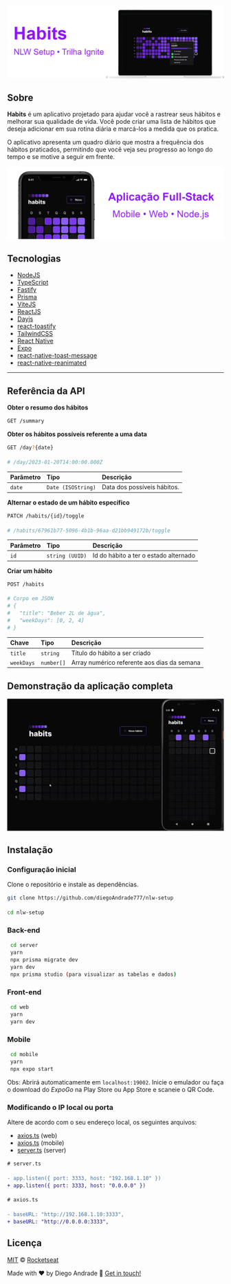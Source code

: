 ![](./banner1.png)

## Sobre

**Habits** é um aplicativo projetado para ajudar você a rastrear seus hábitos e melhorar sua qualidade de vida. Você pode criar uma lista de hábitos que deseja adicionar em sua rotina diária e marcá-los a medida que os pratica.

O aplicativo apresenta um quadro diário que mostra a frequência dos hábitos praticados, permitindo que você veja seu progresso ao longo do tempo e se motive a seguir em frente.

![](./banner2.png)

## Tecnologias

- [NodeJS](https://nodejs.org/)
- [TypeScript](https://www.typescriptlang.org/)
- [Fastify](https://www.fastify.io/)
- [Prisma](https://www.prisma.io/)
- [ViteJS](https://vitejs.dev/)
- [ReactJS](https://reactjs.org/)
- [Dayjs](https://www.npmjs.com/package/dayjs)
- [react-toastify](https://www.npmjs.com/package/react-toastify)
- [TailwindCSS](https://tailwindcss.com/)
- [React Native](https://reactnative.dev/)
- [Expo](https://expo.io/)
- [react-native-toast-message](https://www.npmjs.com/package/react-native-toast-message)
- [react-native-reanimated](https://www.npmjs.com/package/react-native-reanimated)

---

## Referência da API

**Obter o resumo dos hábitos**

```bash
GET /summary
```

**Obter os hábitos possíveis referente a uma data**

```bash
GET /day?{date}

# /day/2023-01-20T14:00:00.000Z
```

| Parâmetro | Tipo               | Descrição                   |
| :-------- | :----------------- | :-------------------------- |
| `date`    | `Date (ISOString)` | Data dos possíveis hábitos. |

**Alternar o estado de um hábito específico**

```bash
PATCH /habits/{id}/toggle

# /habits/67961b77-5096-4b1b-96aa-d21bb949172b/toggle
```

| Parâmetro | Tipo            | Descrição                             |
| :-------- | :-------------- | :------------------------------------ |
| `id`      | `string (UUID)` | Id do hábito a ter o estado alternado |

**Criar um hábito**

```bash
POST /habits

# Corpo em JSON
# {
#   "title": "Beber 2L de água",
#   "weekDays": [0, 2, 4]
# }
```

| Chave      | Tipo       | Descrição                                   |
| :--------- | :--------- | :------------------------------------------ |
| `title`    | `string`   | Título do hábito a ser criado               |
| `weekDays` | `number[]` | Array numérico referente aos dias da semana |

## Demonstração da aplicação completa

![](./demo.gif)

## Instalação

### Configuração inicial

Clone o repositório e instale as dependências.

```bash
git clone https://github.com/diegoAndrade777/nlw-setup

cd nlw-setup

```
### Back-end

```bash
 cd server
 yarn
 npx prisma migrate dev
 yarn dev
 npx prisma studio (para visualizar as tabelas e dados)
```
### Front-end

```bash
 cd web
 yarn
 yarn dev
```
### Mobile

```bash
 cd mobile
 yarn
 npx expo start
```
Obs: Abrirá automaticamente em `localhost:19002`. Inicie o emulador ou faça o download do *ExpoGo* na Play Store ou App Store e scaneie o QR Code.

### Modificando o IP local ou porta

Altere de acordo com o seu endereço local, os seguintes arquivos:

- [axios.ts](./web/src/lib/axios.ts) (web)
- [axios.ts](./mobile/src/lib/axios.ts) (mobile)
- [server.ts](./server/src/server.ts) (server)

```diff
# server.ts

- app.listen({ port: 3333, host: "192.168.1.10" })
+ app.listen({ port: 3333, host: "0.0.0.0" })

# axios.ts

- baseURL: "http://192.168.1.10:3333",
+ baseURL: "http://0.0.0.0:3333",
```

## Licença

[MIT](./LICENSE) &copy; [Rocketseat](https://rocketseat.com.br/)

Made with ♥ by Diego Andrade :wave: [Get in touch!](https://www.linkedin.com/in/diego-rodrigo-de-andrade-98a0271a0/)

